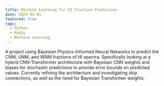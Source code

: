 ```yaml
---
title: Machine Learning for HI Fraction Prediction
date: 2024-02-01
featured: true
tags:
  - Python
  - Radio
  - Machine Learning
---
```

A project using Bayesian Physics-Informed Neural Networks to predict the CNM, UNM, and WNM fractions of HI spectra. Specifically looking at a hybrid CNN-Transformer architecture with Bayesian CNN weights and biases for stochastic predictions to provide error bounds on predicted values. Currently refining the architecture and investigating skip connections, as well as the need for Bayesian Transformer weights.

<!--more-->
